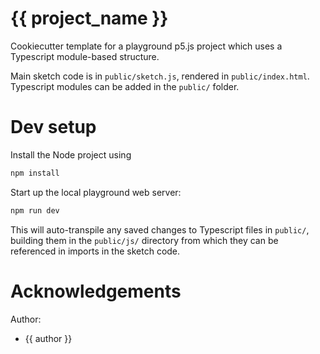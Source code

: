 # {{ project_name }}

Cookiecutter template for a playground p5.js project which uses a Typescript module-based structure.

Main sketch code is in `public/sketch.js`, rendered in `public/index.html`. Typescript modules can be added in the
`public/` folder.

# Dev setup

Install the Node project using

```sh
npm install
```

Start up the local playground web server:

```sh
npm run dev
```

This will auto-transpile any saved changes to Typescript files in `public/`, building them in the `public/js/` directory
from which they can be referenced in imports in the sketch code.

# Acknowledgements

Author:

- {{ author }}